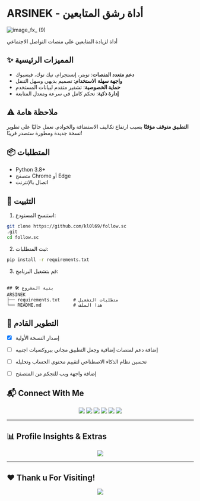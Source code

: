 #  ARSINEK - أداة رشق المتابعين 


![image_fx_ (9)](https://github.com/user-attachments/assets/63d46371-f049-4290-8995-65e60cbc4201)


أداة لزيادة المتابعين على منصات التواصل الاجتماعي 

## ✨ المميزات الرئيسية

- **دعم متعدد المنصات**: تويتر، إنستجرام، تيك توك، فيسبوك
- **واجهة سهلة الاستخدام**: تصميم بديهي وسهل التنقل
- **حماية الخصوصية**: تشفير متقدم لبيانات المستخدم
- **إدارة ذكية**: تحكم كامل في سرعة ومعدل المتابعة

## ⚠️ ملاحظة هامة

**التطبيق متوقف مؤقتًا** بسبب ارتفاع تكاليف الاستضافة والخوادم. نعمل حاليًا على تطوير نسخة جديدة ومطورة ستصدر قريبًا!

## 📦 المتطلبات

- Python 3.8+
- متصفح Chrome أو Edge
- اتصال بالإنترنت

## 🔧 التثبيت

1. استنسخ المستودع:
```bash
git clone https://github.com/kl0l69/follow.sc
.git
cd follow.sc

```

2. ثبت المتطلبات:
```bash
pip install -r requirements.txt
```

3. قم بتشغيل البرنامج:

```

## 🛠️ بنية المشروع
ARSINEK
├── requirements.txt     # متطلبات التشغيل
└── README.md            # هذا الملف
```

## 🚀 التطوير القادم

- [x] إصدار النسخة الأولية
- [ ] إضافة دعم لمنصات إضافية وجعل التطبيق مجاني ببروكسيات اجنبيه 
- [ ] تحسين نظام الذكاء الاصطناعي لتقييم محتوى الحساب  وتحليله 
- [ ] إضافة واجهة ويب للتجكم من المتصفح 



## 📬 **Connect With Me**
<p align="center">
  <a href="https://github.com/kl0l69"><img src="https://img.shields.io/badge/GitHub-181717?style=for-the-badge&logo=github&logoColor=white"></a>
  <a href="https://www.facebook.com/nq703"><img src="https://img.shields.io/badge/Facebook-1b74e4?style=for-the-badge&logo=facebook&logoColor=white"></a>
  <a href="mailto:ayrn194@gmail.com"><img src="https://img.shields.io/badge/E‑mail-D14836?style=for-the-badge&logo=GMail&logoColor=white"></a>
  <a href="https://t.me/nq703"><img src="https://img.shields.io/badge/Telegram-2CA5E0?style=for-the-badge&logo=telegram&logoColor=white"></a>
  <a href="https://instagram.com/kl0l69"><img src="https://img.shields.io/badge/Instagram-E4405F?style=for-the-badge&logo=instagram&logoColor=white"></a>
  <a href="https://wa.me/+201141345223"><img src="https://img.shields.io/badge/WhatsApp-25D366?style=for-the-badge&logo=whatsapp&logoColor=white"></a>
</p>

---

## 📊 **Profile Insights & Extras**


<p align="center">
  <img src="https://github-profile-trophy.vercel.app/?username=kl0l69&theme=radical&margin-w=15&margin-h=15">
</p>

---

## ❤️ **Thank u For Visiting!**

<p align="center">
  <img src="https://komarev.com/ghpvc/?username=kl0l69&label=Profile%20Views&color=red&style=for-the-badge">
</p>
